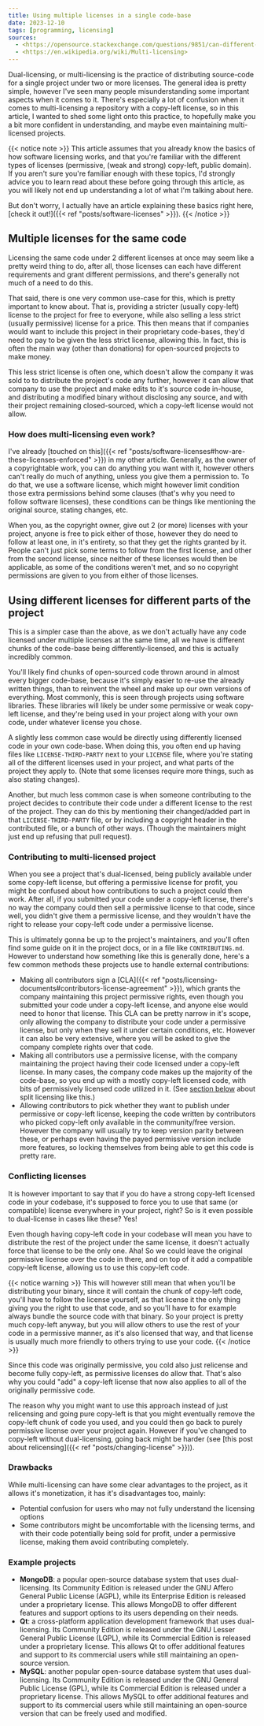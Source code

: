 ```yaml
---
title: Using multiple licenses in a single code-base
date: 2023-12-10
tags: [programming, licensing]
sources:
  - <https://opensource.stackexchange.com/questions/9851/can-different-parts-of-a-project-be-under-different-licenses>
  - <https://en.wikipedia.org/wiki/Multi-licensing>
---
```


Dual-licensing, or multi-licensing is the practice of distributing source-code for a single project under two or more
licenses. The general idea is pretty simple, however I've seen many people misunderstanding some important aspects
when it comes to it. There's especially a lot of confusion when it comes to multi-licensing a repository with
a copy-left license, so in this article, I wanted to shed some light onto this practice, to hopefully make you
a bit more confident in understanding, and maybe even maintaining multi-licensed projects.

{{< notice  note >}}
This article assumes that you already know the basics of how software licensing works, and that you're familiar with
the different types of licenses (permissive, (weak and strong) copy-left, public domain). If you aren't sure you're
familiar enough with these topics, I'd strongly advice you to learn read about these before going through this article,
as you will likely not end up understanding a lot of what I'm talking about here.

But don't worry, I actually have an article explaining these basics right here, [check it out!]({{< ref
"posts/software-licenses" >}}).
{{< /notice >}}

## Multiple licenses for the same code

Licensing the same code under 2 different licenses at once may seem like a pretty weird thing to do, after all, those
licenses can each have different requirements and grant different permissions, and there's generally not much of a need
to do this.

That said, there is one very common use-case for this, which is pretty important to know about. That is, providing a
stricter (usually copy-left) license to the project for free to everyone, while also selling a less strict (usually
permissive) license for a price. This then means that if companies would want to include this project in their
proprietary code-bases, they'd need to pay to be given the less strict license, allowing this. In fact, this is often
the main way (other than donations) for open-sourced projects to make money.

This less strict license is often one, which doesn't allow the company it was sold to to distribute the project's code
any further, however it can allow that company to use the project and make edits to it's source code in-house, and
distributing a modified binary without disclosing any source, and with their project remaining closed-sourced, which a
copy-left license would not allow.

### How does multi-licensing even work?

I've already [touched on this]({{< ref "posts/software-licenses#how-are-these-licenses-enforced" >}}) in my other
article. Generally, as the owner of a copyrightable work, you can do anything you want with it, however others can't
really do much of anything, unless you give them a permission to. To do that, we use a software license, which might
however limit condition those extra permissions behind some clauses (that's why you need to follow software licenses),
these conditions can be things like mentioning the original source, stating changes, etc.

When you, as the copyright owner, give out 2 (or more) licenses with your project, anyone is free to pick either of
those, however they do need to follow at least one, in it's entirety, so that they get the rights granted by it. People
can't just pick some terms to follow from the first license, and other from the second license, since neither of these
licenses would then be applicable, as some of the conditions weren't met, and so no copyright permissions are given to
you from either of those licenses.

## Using different licenses for different parts of the project

This is a simpler case than the above, as we don't actually have any code licensed under multiple licenses at the same
time, all we have is different chunks of the code-base being differently-licensed, and this is actually incredibly
common.

You'll likely find chunks of open-sourced code thrown around in almost every bigger code-base, because it's simply
easier to re-use the already written things, than to reinvent the wheel and make up our own versions of everything.
Most commonly, this is seen through projects using software libraries. These libraries will likely be under some
permissive or weak copy-left license, and they're being used in your project along with your own code, under whatever
license you chose.

A slightly less common case would be directly using differently licensed code in your own code-base. When doing this,
you often end up having files like `LICENSE-THIRD-PARTY` next to your `LICENSE` file, where you're stating all of the
different licenses used in your project, and what parts of the project they apply to. (Note that some licenses require
more things, such as also stating changes).

Another, but much less common case is when someone contributing to the project decides to contribute their code under a
different license to the rest of the project. They can do this by mentioning their changed/added part in that
`LICENSE-THIRD-PARTY` file, or by including a copyright header in the contributed file, or a bunch of other ways.
(Though the maintainers might just end up refusing that pull request).

### Contributing to multi-licensed project

When you see a project that's dual-licensed, being publicly available under some copy-left license, but offering a
permissive license for profit, you might be confused about how contributions to such a project could then work. After
all, if you submitted your code under a copy-left license, there's no way the company could then sell a permissive
license to that code, since well, you didn't give them a permissive license, and they wouldn't have the right to
release your copy-left code under a permissive license.

This is ultimately gonna be up to the project's maintainers, and you'll often find some guide on it in the project
docs, or in a file like `CONTRIBUTING.md`. However to understand how something like this is generally done, here's a
few common methods these projects use to handle external contributions:

- Making all contributors sign a [CLA]({{< ref "posts/licensing-documents#contributors-license-agreement" >}}), which
  grants the company maintaining this project permissive rights, even though you submitted your code under a copy-left
  license, and anyone else would need to honor that license. This CLA can be pretty narrow in it's scope, only allowing
  the company to distribute your code under a permissive license, but only when they sell it under certain conditions,
  etc. However it can also be very extensive, where you will be asked to give the company complete rights over that
  code.
- Making all contributors use a permissive license, with the company maintaining the project having their code licensed
  under a copy-left license. In many cases, the company code makes up the majority of the code-base, so you end up with
  a mostly copy-left licensed code, with bits of permissively licensed code utilized in it. (See [section
  below](#using-different-licenses-for-different-parts-of-the-project) about split licensing like this.)
- Allowing contributors to pick whether they want to publish under permissive or copy-left license, keeping the code
  written by contributors who picked copy-left only available in the community/free version. However the company will
  usually try to keep version parity between these, or perhaps even having the payed permissive version include more
  features, so locking themselves from being able to get this code is pretty rare.

### Conflicting licenses

It is however important to say that if you do have a strong copy-left licensed code in your codebase, it's supposed to
force you to use that same (or compatible) license everywhere in your project, right? So is it even possible to
dual-license in cases like these? Yes!

Even though having copy-left code in your codebase will mean you have to distribute the rest of the project under the
same license, it doesn't actually force that license to be the only one. Aha! So we could leave the original permissive
license over the code in there, and on top of it add a compatible copy-left license, allowing us to use this copy-left
code.

{{< notice warning >}}
This will however still mean that when you'll be distributing your binary, since it will contain the chunk of copy-left
code, you'll have to follow the license yourself, as that license it the only thing giving you the right to use that
code, and so you'll have to for example always bundle the source code with that binary. So your project is pretty much
copy-left anyway, but you will allow others to use the rest of your code in a permissive manner, as it's also
licensed that way, and that license is usually much more friendly to others trying to use your code.
{{< /notice >}}

Since this code was originally permissive, you cold also just relicense and become fully copy-left, as permissive
licenses do allow that. That's also why you could "add" a copy-left license that now also applies to all of the
originally permissive code.

The reason why you might want to use this approach instead of just relicensing and going pure copy-left is that you
might eventually remove the copy-left chunk of code you used, and you could then go back to purely permissive license
over your project again. However if you've changed to copy-left without dual-licensing, going back might be harder (see
[this post about relicensing]({{< ref "posts/changing-license" >}})).

### Drawbacks

While multi-licensing can have some clear advantages to the project, as it allows it's monetization, it has it's
disadvantages too, mainly:

- Potential confusion for users who may not fully understand the licensing options
- Some contributors might be uncomfortable with the licensing terms, and with their code potentially being sold for
  profit, under a permissive license, making them avoid contributing completely.

### Example projects

- **MongoDB**: a popular open-source database system that uses dual-licensing. Its Community Edition is released
  under the GNU Affero General Public License (AGPL), while its Enterprise Edition is released under a proprietary
  license. This allows MongoDB to offer different features and support options to its users depending on their needs.
- **Qt**: a cross-platform application development framework that uses dual-licensing. Its Community Edition is
  released under the GNU Lesser General Public License (LGPL), while its Commercial Edition is released under a
  proprietary license. This allows Qt to offer additional features and support to its commercial users while still
  maintaining an open-source version.
- **MySQL**: another popular open-source database system that uses dual-licensing. Its Community Edition is
  released under the GNU General Public License (GPL), while its Commercial Edition is released under a proprietary
  license. This allows MySQL to offer additional features and support to its commercial users while still maintaining
  an open-source version that can be freely used and modified.
